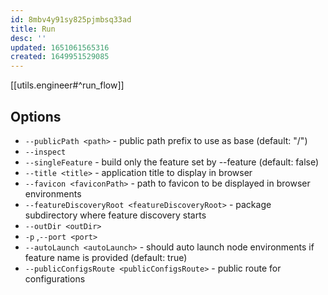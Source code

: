 ```yaml
---
id: 8mbv4y91sy825pjmbsq33ad
title: Run
desc: ''
updated: 1651061565316
created: 1649951529085
---
```


[[utils.engineer#^run_flow]]

## Options

- `--publicPath <path>` - public path prefix to use as base (default: "/")
- `--inspect`
- `--singleFeature` - build only the feature set by --feature (default: false)
- `--title <title>` - application title to display in browser
- `--favicon <faviconPath>` - path to favicon to be displayed in browser environments
- `--featureDiscoveryRoot <featureDiscoveryRoot>` - package subdirectory where feature discovery starts
- `--outDir <outDir>`
- `-p` ,`--port <port>`
- `--autoLaunch <autoLaunch>` - should auto launch node environments if feature name is provided (default: true)
- `--publicConfigsRoute <publicConfigsRoute>` - public route for configurations

